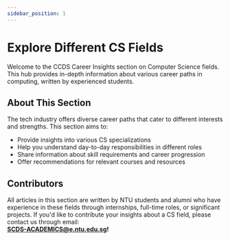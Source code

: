 ```yaml
---
sidebar_position: 1
---
```


# Explore Different CS Fields

Welcome to the CCDS Career Insights section on Computer Science fields. This hub provides in-depth information about various career paths in computing, written by experienced students.

## About This Section

The tech industry offers diverse career paths that cater to different interests and strengths. This section aims to:

- Provide insights into various CS specializations
- Help you understand day-to-day responsibilities in different roles
- Share information about skill requirements and career progression
- Offer recommendations for relevant courses and resources

## Contributors

All articles in this section are written by NTU students and alumni who have experience in these fields through internships, full-time roles, or significant projects. If you'd like to contribute your insights about a CS field, please contact us through email:  
**SCDS-ACADEMICS@e.ntu.edu.sg!**